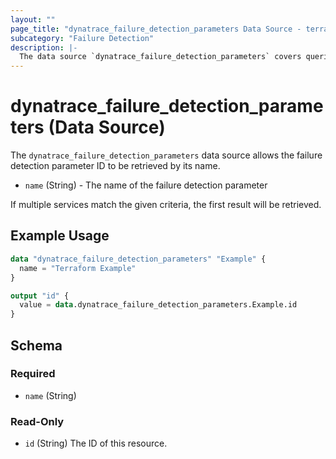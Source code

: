 ```yaml
---
layout: ""
page_title: "dynatrace_failure_detection_parameters Data Source - terraform-provider-dynatrace"
subcategory: "Failure Detection"
description: |-
  The data source `dynatrace_failure_detection_parameters` covers queries for failure detection parameters
---
```


# dynatrace_failure_detection_parameters (Data Source)

The `dynatrace_failure_detection_parameters` data source allows the failure detection parameter ID to be retrieved by its name.

- `name` (String) - The name of the failure detection parameter

If multiple services match the given criteria, the first result will be retrieved.

## Example Usage

```terraform
data "dynatrace_failure_detection_parameters" "Example" {
  name = "Terraform Example"
}

output "id" {
  value = data.dynatrace_failure_detection_parameters.Example.id
}

```

<!-- schema generated by tfplugindocs -->
## Schema

### Required

- `name` (String)

### Read-Only

- `id` (String) The ID of this resource.